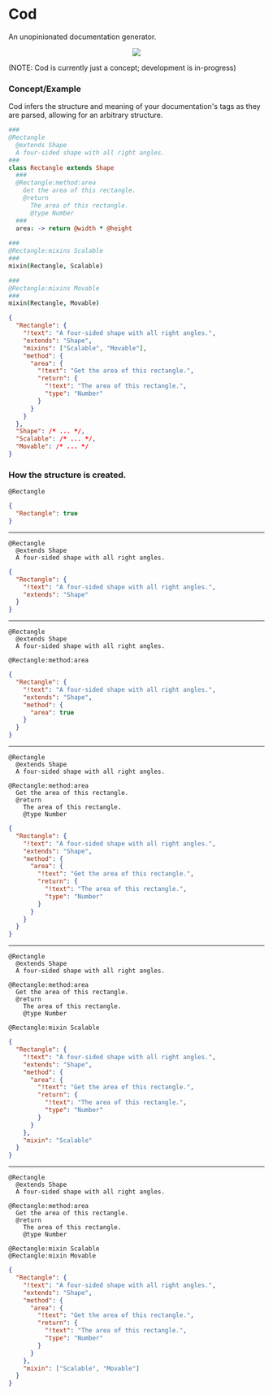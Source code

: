 # Cod

An unopinionated documentation generator.

<p align="center">
  <img src="http://i.imgur.com/Owgsb3R.jpg"/>
</p>

(NOTE: Cod is currently just a concept; development is in-progress)

### Concept/Example

Cod infers the structure and meaning of your documentation's tags as they are parsed,
allowing for an arbitrary structure.

```coffee
###
@Rectangle
  @extends Shape
  A four-sided shape with all right angles.
###
class Rectangle extends Shape
  ###
  @Rectangle:method:area
    Get the area of this rectangle.
    @return
      The area of this rectangle.
      @type Number
  ###
  area: -> return @width * @height
  
###
@Rectangle:mixins Scalable
###
mixin(Rectangle, Scalable)

###
@Rectangle:mixins Movable
###
mixin(Rectangle, Movable)
```

```json
{
  "Rectangle": {
    "!text": "A four-sided shape with all right angles.",
    "extends": "Shape",
    "mixins": ["Scalable", "Movable"],
    "method": {
      "area": {
        "!text": "Get the area of this rectangle.",
        "return": {
          "!text": "The area of this rectangle.",
          "type": "Number"
        }
      }
    }
  },
  "Shape": /* ... */,
  "Scalable": /* ... */,
  "Movable": /* ... */
}
```

### How the structure is created.
```
@Rectangle
```

```json
{
  "Rectangle": true
}
```

----

```
@Rectangle
  @extends Shape
  A four-sided shape with all right angles.
```

```json
{
  "Rectangle": {
    "!text": "A four-sided shape with all right angles.",
    "extends": "Shape"
  }
}
```

----

```
@Rectangle
  @extends Shape
  A four-sided shape with all right angles.

@Rectangle:method:area
```

```json
{
  "Rectangle": {
    "!text": "A four-sided shape with all right angles.",
    "extends": "Shape",
    "method": {
      "area": true
    }
  }
}
```

----

```
@Rectangle
  @extends Shape
  A four-sided shape with all right angles.

@Rectangle:method:area
  Get the area of this rectangle.
  @return
    The area of this rectangle.
    @type Number

```

```json
{
  "Rectangle": {
    "!text": "A four-sided shape with all right angles.",
    "extends": "Shape",
    "method": {
      "area": {
        "!text": "Get the area of this rectangle.",
        "return": {
          "!text": "The area of this rectangle.",
          "type": "Number"
        }
      }
    }
  }
}
```

----

```
@Rectangle
  @extends Shape
  A four-sided shape with all right angles.

@Rectangle:method:area
  Get the area of this rectangle.
  @return
    The area of this rectangle.
    @type Number

@Rectangle:mixin Scalable

```

```json
{
  "Rectangle": {
    "!text": "A four-sided shape with all right angles.",
    "extends": "Shape",
    "method": {
      "area": {
        "!text": "Get the area of this rectangle.",
        "return": {
          "!text": "The area of this rectangle.",
          "type": "Number"
        }
      }
    },
    "mixin": "Scalable"
  }
}
```

----

```
@Rectangle
  @extends Shape
  A four-sided shape with all right angles.

@Rectangle:method:area
  Get the area of this rectangle.
  @return
    The area of this rectangle.
    @type Number

@Rectangle:mixin Scalable
@Rectangle:mixin Movable

```

```json
{
  "Rectangle": {
    "!text": "A four-sided shape with all right angles.",
    "extends": "Shape",
    "method": {
      "area": {
        "!text": "Get the area of this rectangle.",
        "return": {
          "!text": "The area of this rectangle.",
          "type": "Number"
        }
      }
    },
    "mixin": ["Scalable", "Movable"]
  }
}
```
